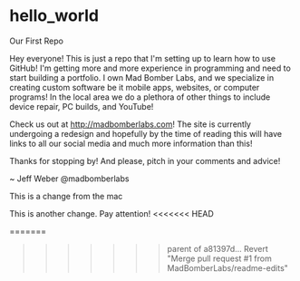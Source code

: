 # hello_world
Our First Repo

Hey everyone! This is just a repo that I'm setting up to learn how to use GitHub! I'm getting more and more
  experience in programming and need to start building a portfolio. I own Mad Bomber Labs, and we specialize in creating
  custom software be it mobile apps, websites, or computer programs! In the local area we do a plethora of other things
  to include device repair, PC builds, and YouTube!
 
Check us out at http://madbomberlabs.com! The site is currently undergoing a redesign and hopefully by the time of reading this will
  have links to all our social media and much more information than this!
  
Thanks for stopping by! And please, pitch in your comments and advice!

  ~ Jeff Weber @madbomberlabs


This is a change from the mac

This is another change. Pay attention!
<<<<<<< HEAD

=======
>>>>>>> parent of a81397d... Revert "Merge pull request #1 from MadBomberLabs/readme-edits"
